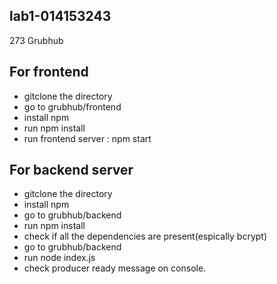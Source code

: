 ## lab1-014153243
273 Grubhub

## For frontend
* gitclone the directory 
* go to grubhub/frontend
* install npm 
* run npm install 
* run frontend server : npm start

## For backend server  
* gitclone the directory
* install npm 
* go to grubhub/backend
* run npm install 
* check if all the dependencies are present(espically bcrypt)
* go to grubhub/backend
* run node index.js
* check producer ready message on console.  
 
